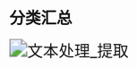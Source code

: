 # 分类汇总

<img src="https://img.alicdn.com/imgextra/i2/533062069/O1CN01MUPmnl1R9eAsY0QT7_!!533062069.gif" alt="文本处理_提取" style="zoom:200%;" />


